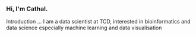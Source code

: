 ### Hi, I'm Cathal.

<i class="ai ai-google-scholar-square ai-3x"></i>

Introduction ... I am a data scientist at TCD, interested in bioinformatics and data science especially machine learning and data visualisation

<!-- **Twitter: [@cking](https://twitter.com/strnr)**   -->
<!-- **Email:** `echo wvtufqifo@hnbjm.dpn | tr '[b-{' '[a-z]'` -->
